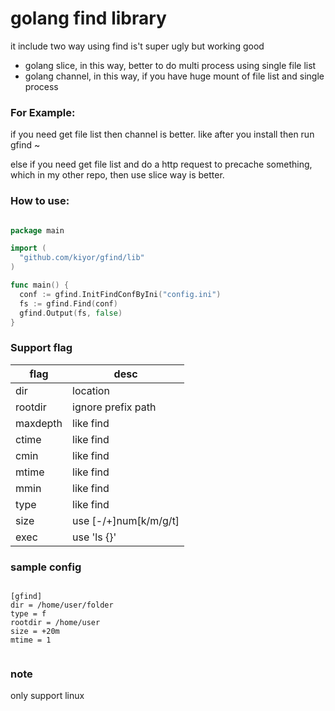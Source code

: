 <!-----------------------------

- File Name : README.md

- Purpose :

- Creation Date : 03-26-2014

- Last Modified : Wed 02 Apr 2014 12:49:25 AM UTC

- Created By : Kiyor

------------------------------->

# golang find library

it include two way using find
is't super ugly but working good

-	golang slice, in this way, better to do multi process using single file list
-	golang channel, in this way, if you have huge mount of file list and single process

### For Example:

if you need get file list then channel is better. like after you install then run gfind ~
  
else if you need get file list and do a http request to precache something, which in my other repo, then use slice way is better.


### How to use:

``` go

package main

import (
  "github.com/kiyor/gfind/lib"
)

func main() {
  conf := gfind.InitFindConfByIni("config.ini")
  fs := gfind.Find(conf)
  gfind.Output(fs, false)
}

```

### Support flag


| flag     | desc                  |
|----------|-----------------------|
| dir      | location              |
| rootdir  | ignore prefix path    |
| maxdepth | like find             |
| ctime    | like find             |
| cmin     | like find             |
| mtime    | like find             |
| mmin     | like find             |
| type     | like find             |
| size     | use [-/+]num[k/m/g/t] |
| exec     | use 'ls {}'           |


### sample config


```

[gfind]
dir = /home/user/folder
type = f
rootdir = /home/user
size = +20m
mtime = 1


```


### note
only support linux
